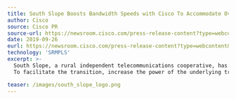 ```yaml
---
title: South Slope Boosts Bandwidth Speeds with Cisco To Accommodate Over Three Terabytes
author: Cisco
source: Cisco PR
source-url: https://newsroom.cisco.com/press-release-content?type=webcontent&articleId=2021003
date: 2019-09-26
eurl: https://newsroom.cisco.com/press-release-content?type=webcontent&articleId=2021003
technology: 'SRMPLS'
excerpt: >-
  South Slope, a rural independent telecommunications cooperative, has deployed the Cisco NCS5500 series platform to meet growing capacity demands, using its existing network to deliver voice, data, and video services along with a variety of business ethernet and cellular backhaul services to its customers throughout eastern Iowa. 
  To facilitate the transition, increase the power of the underlying transport network, and reduce operational complexity, Cisco and South Slope created a converged solution based on the Cisco NCS5500 router series. South Slope has also deployed Cisco Segment Routing with Multi-Protocol Label Switching (MPLS) and Ethernet VPN (EVPN).

teaser: /images/south_slope_logo.png
---
```

